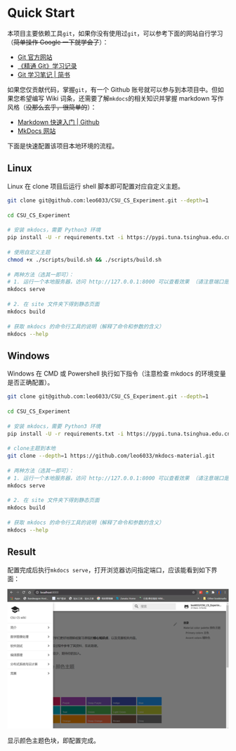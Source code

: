 # Quick Start

本项目主要依赖工具`git`，如果你没有使用过`git`，可以参考下面的网站自行学习（~~简单操作 Google 一下就学会了~~）：

- [Git 官方网站](https://git-scm.com/)
- [《精通 Git》学习记录](https://www.edwardzcn98yx.com/post/b8ca3dfa.html)
- [Git 学习笔记 | 简书](https://www.jianshu.com/p/81c6dac77492)

如果您仅贡献代码，掌握`git`，有一个 Github 账号就可以参与到本项目中。但如果您希望编写 Wiki 词条，还需要了解`mkdocs`的相关知识并掌握 markdown 写作风格（~~没那么玄乎，很简单的~~）：

- [Markdown 快速入门 | Github](https://github.com/adam-p/markdown-here/wiki/Markdown-Cheatsheet)
- [MkDocs 网站](https://github.com/mkdocs/mkdocs)

下面是快速配置该项目本地环境的流程。

## Linux

Linux 在 clone 项目后运行 shell 脚本即可配置对应自定义主题。

```bash
git clone git@github.com:leo6033/CSU_CS_Experiment.git --depth=1

cd CSU_CS_Experiment

# 安装 mkdocs，需要 Python3 环境
pip install -U -r requirements.txt -i https://pypi.tuna.tsinghua.edu.cn/simple/

# 使用自定义主题
chmod +x ./scripts/build.sh && ./scripts/build.sh

# 两种方法（选其一即可）：
# 1. 运行一个本地服务器，访问 http://127.0.0.1:8000 可以查看效果 （请注意端口是否被占用）
mkdocs serve

# 2. 在 site 文件夹下得到静态页面
mkdocs build

# 获取 mkdocs 的命令行工具的说明（解释了命令和参数的含义）
mkdocs --help
```

## Windows

Windows 在 CMD 或 Powershell 执行如下指令（注意检查 mkdocs 的环境变量是否正确配置）。

```bash
git clone git@github.com:leo6033/CSU_CS_Experiment.git --depth=1

cd CSU_CS_Experiment

# 安装 mkdocs，需要 Python3 环境
pip install -U -r requirements.txt -i https://pypi.tuna.tsinghua.edu.cn/simple/

# clone主题到本地
git clone --depth=1 https://github.com/leo6033/mkdocs-material.git

# 两种方法（选其一即可）：
# 1. 运行一个本地服务器，访问 http://127.0.0.1:8000 可以查看效果 （请注意端口是否被占用）
mkdocs serve

# 2. 在 site 文件夹下得到静态页面
mkdocs build

# 获取 mkdocs 的命令行工具的说明（解释了命令和参数的含义）
mkdocs --help
```

## Result

配置完成后执行`mkdocs serve`，打开浏览器访问指定端口，应该能看到如下界面：

![qs_1.png](images/qs1.png)

显示颜色主题色块，即配置完成。
